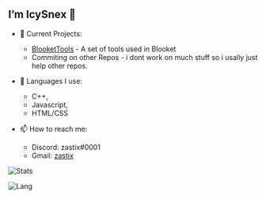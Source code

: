 ## I’m IcySnex 👋

- 👀 Current Projects:
  - [BlooketTools](https://github.com/ZasticBradyn/BlooketStuff) - A set of tools used in Blooket
  - Commiting on other Repos - i dont work on much stuff so i usally just help other repos.
  
  
- 🌱 Languages I use:
  - C++,
  - Javascript,
  - HTML/CSS
  
- 📫 How to reach me:
  - Discord: zastix#0001
  - Gmail: [zastix](https://mail.google.com/mail/?view=cm&fs=1&to=zastixxoncrack@gmail.com&su=Contact%20Me)

![Stats](https://github-readme-stats.vercel.app/api?username=ZasticBradyn&count_private=true&show_icons=true&theme=dark)

![Lang](https://github-readme-stats.vercel.app/api/top-langs/?username=ZasticBradyn&theme=dark)
